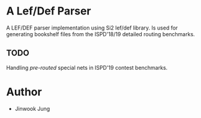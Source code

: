 # A Lef/Def Parser

A LEF/DEF parser implementation using Si2 lef/def library.
Is used for generating bookshelf files from the ISPD'18/19 detailed routing benchmarks.

## TODO

Handling *pre-routed* special nets in ISPD'19 contest benchmarks.

# Author
* Jinwook Jung


